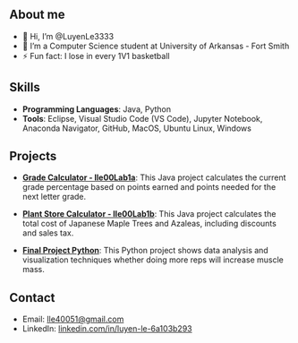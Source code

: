 ## About me
- 👋 Hi, I’m @LuyenLe3333
- 🌱 I’m a Computer Science student at University of Arkansas - Fort Smith
- ⚡ Fun fact: I lose in every 1V1 basketball

## Skills
- **Programming Languages**: Java, Python
- **Tools**: Eclipse, Visual Studio Code (VS Code), Jupyter Notebook, Anaconda Navigator, GitHub, MacOS, Ubuntu Linux, Windows

## Projects
- **[Grade Calculator - lle00Lab1a](https://github.com/LuyenLe3333/Programming-I-Lab-1/blob/main/lle00Lab1a.java)**: This Java project calculates the current grade percentage based on points earned and points needed for the next letter grade.
   
- **[Plant Store Calculator - lle00Lab1b](https://github.com/LuyenLe3333/Programming-I-Lab-1/blob/main/lle00Lab1b.java)**: This Java project calculates the total cost of Japanese Maple Trees and Azaleas, including discounts and sales tax.

- **[Final Project Python](https://github.com/LuyenLe3333/Final-Project-Python/tree/main)**: This Python project shows data analysis and visualization techniques whether doing more reps will increase muscle mass.

## Contact
- Email: [lle40051@gmail.com](mailto:lle40051@gmail.com)
- LinkedIn: [linkedin.com/in/luyen-le-6a103b293](https://www.linkedin.com/in/luyen-le-6a103b293)
